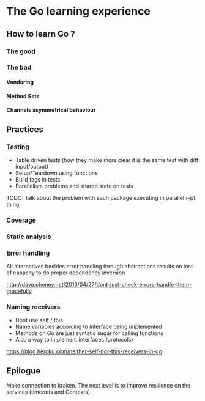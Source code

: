 # The Go learning experience

## How to learn Go ?

### The good

### The bad

#### Vendoring

#### Method Sets

#### Channels asymmetrical behaviour


## Practices


### Testing

* Table driven tests (how they make more clear it is the same test with diff input/output)
* Setup/Teardown using functions
* Build tags in tests
* Parallelism problems and shared state on tests

TODO: Talk about the problem with each package executing in parallel (-p) thing


### Coverage


### Static analysis


### Error handling

All alternatives besides error handling through abstractions results on lost of capacity to do proper dependency inversion

http://dave.cheney.net/2016/04/27/dont-just-check-errors-handle-them-gracefully


### Naming receivers


* Dont use self / this
* Name variables according to interface being implemented
* Methods on Go are just syntatic sugar for calling functions
* Also a way to implement interfaces (protocols)

https://blog.heroku.com/neither-self-nor-this-receivers-in-go


## Epilogue

Make connection to kraken. The next level is to improve resilience on the services (timeouts and Contexts).

